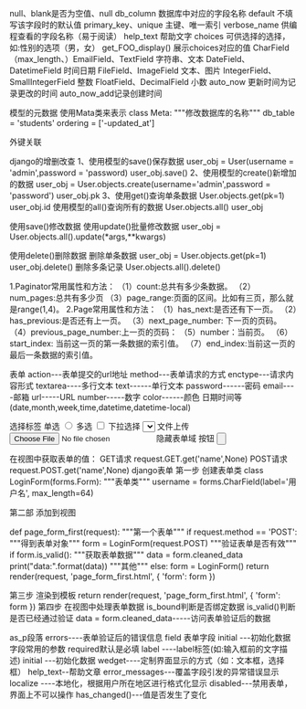 null、blank是否为空值、null
db_column  数据库中对应的字段名称
default 不填写该字段时的默认值
primary_key、unique 主键、唯一索引
verbose_name 供编程查看的字段名称（易于阅读）
help_text 帮助文字
choices 可供选择的选择，如:性别的选项（男，女）
get_FOO_display() 展示choices对应的值
CharField（max_length、）EmailField、TextField 字符串、文本
DateField、DatetimeField 时间日期
FileField、ImageField  文本、图片
IntegerField、SmallIntegerField 整数
FloatField、DecimalField 小数
auto_now 更新时间为记录更改的时间
auto_now_add记录创建时间



模型的元数据
使用Mata类来表示
    class Meta:
        """修改数据库的名称"""
        db_table = 'students'
        ordering = ['-updated_at']
        
 外键关联
 
 
 django的增删改查
 1、使用模型的save()保存数据
 user_obj = User(username = 'admin',password = 'password)
 user_obj.save()
 2、使用模型的create()新增加的数据
 user_obj = User.objects.create(username='admin',password = 'password')
 user_obj.pk
3、使用get()查询单条数据
User.objects.get(pk=1)
user_obj.id
使用模型的all()查询所有的数据
User.objects.all()
user_obj

使用save()修改数据
使用update()批量修改数据
user_obj = User.objects.all().update(*args,**kwargs)

使用delete()删除数据
删除单条数据
user_obj = User.objects.get(pk=1)
user_obj.delete()
删除多条记录
User.objects.all().delete()


1.Paginator常用属性和方法：
（1）count:总共有多少条数据。
（2）num_pages:总共有多少页
（3）page_range:页面的区间。比如有三页，那么就是range(1,4)。
2.Page常用属性和方法：
（1）has_next:是否还有下一页。
（2）has_previous:是否还有上一页。
（3）next_page_number: 下一页的页码。
（4）previous_page_number:上一页的页码：
（5）number：当前页。
（6）start_index: 当前这一页的第一条数据的索引值。
（7）end_index:当前这一页的最后一条数据的索引值。

表单
action---表单提交的url地址
method---表单请求的方式
enctype---请求内容形式
textarea----多行文本
text------单行文本
password------密码
email----邮箱
url-----URL
number-----数字
color------颜色
日期时间等(date,month,week,time,datetime,datetime-local)

选择标签
单选
<input type ="radio">
多选
<input type ="checkbox">
下拉选择
<select><option></option></select>
文件上传
<input type="file">
隐藏表单域
<input type="hidden">
按钮
<input type="button">

在视图中获取表单的值：
GET请求
request.GET.get('name',None)
POST请求
request.POST.get('name',None)
django表单
第一步 创建表单类
class LoginForm(forms.Form):
    """表单类"""
    username = forms.CharField(label='用户名', max_length=64)

第二部 添加到视图

def page_form_first(request):
    """第一个表单"""
    if request.method == 'POST':
        """得到表单对象"""
        form = LoginForm(request.POST)
        """验证表单是否有效"""
        if form.is_valid():
            """获取表单数据"""
            data = form.cleaned_data
            print("data:".format(data))
            """其他"""
    else:
        form = LoginForm()
    return render(request, 'page_form_first.html', {
        'form': form
    })

第三步 渲染到模板
 return render(request, 'page_form_first.html', {
        'form': form
    })
第四步 在视图中处理表单数据
is_bound判断是否绑定数据
is_valid()判断是否已经通过验证
 data = form.cleaned_data-----访问表单验证后的数据
 
as_p段落
errors----表单验证后的错误信息
field 表单字段
initial ---初始化数据
字段常用的参数
required默认是必填 
label ----label标签(如:输入框前的文字描述)
initial ---初始化数据
wedget----定制界面显示的方式（如：文本框，选择框）
help_text--帮助文章
error_messages---覆盖字段引发的异常错误显示
localize ----本地化，根据用户所在地区进行格式化显示
disabled---禁用表单，界面上不可以操作
has_changed()---值是否发生了变化